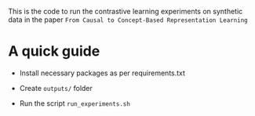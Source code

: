 This is the code to run the contrastive learning experiments on synthetic data in the paper ```From Causal to Concept-Based Representation Learning```

# A quick guide

- Install necessary packages as per requirements.txt

- Create ```outputs/``` folder

- Run the script ```run_experiments.sh```